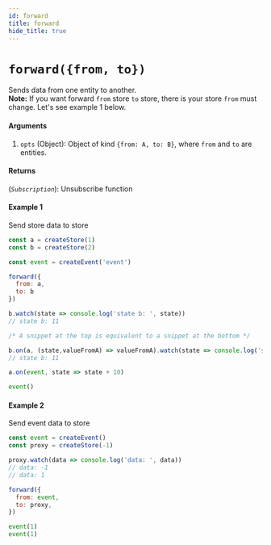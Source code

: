 ```yaml
---
id: forward
title: forward
hide_title: true
---
```


# `forward({from, to})`

Sends data from one entity to another. </br>
**Note:** If you want forward  `from` store `to` store, there is your store `from` must change. Let's see example 1 below.

#### Arguments

1. `opts` (Object): Object of kind `{from: A, to: B}`, where `from` and `to` are entities.

#### Returns

(_`Subscription`_): Unsubscribe function

#### Example 1

Send store data to store

```js
const a = createStore(1)
const b = createStore(2)

const event = createEvent('event')

forward({
  from: a,
  to: b
})

b.watch(state => console.log('state b: ', state))
// state b: 11

/* A snippet at the top is equivalent to a snippet at the bottom */

b.on(a, (state,valueFromA) => valueFromA).watch(state => console.log('state b: ', state))
// state b: 11

a.on(event, state => state + 10)

event()
```

#### Example 2

Send event data to store

```js
const event = createEvent()
const proxy = createStore(-1)

proxy.watch(data => console.log('data: ', data))
// data: -1
// data: 1

forward({
  from: event,
  to: proxy,
})

event(1)
event(1)
```

